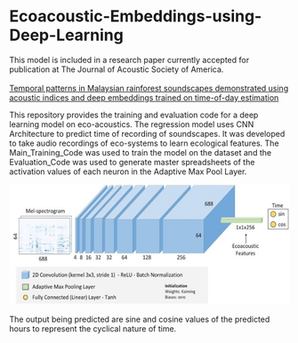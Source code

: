 # Ecoacoustic-Embeddings-using-Deep-Learning

This model is included in a research paper currently accepted for publication at The Journal of Acoustic Society of America.
<br>
<br>
[Temporal patterns in Malaysian rainforest soundscapes demonstrated using acoustic indices and deep embeddings trained on time-of-day estimation](https://pubs.aip.org/asa/jasa/article/157/1/1/3329293/Temporal-patterns-in-Malaysian-rainforest)

This repository provides the training and evaluation code for a deep learning model on eco-acoustics. The regression model uses CNN Architecture to predict time of recording of soundscapes. It was developed to take audio recordings of eco-systems to learn ecological features. The Main_Training_Code was used to train the model on the dataset and the Evaluation_Code was used to generate master spreadsheets of the activation values of each neuron in the Adaptive Max Pool Layer.

![Model Architecture](https://github.com/SamienShaheed/Ecoacoustic-Embeddings-using-Deep-Learning/blob/main/Figures/model_architecture.jpg)

The output being predicted are sine and cosine values of the predicted hours to represent the cyclical nature of time. 
